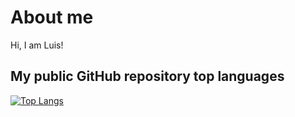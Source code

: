 # About me
Hi, I am Luis!
## My public GitHub repository top languages 
[![Top Langs](https://github-readme-stats.vercel.app/api/top-langs/?username=luiscloud3591&hide_progress=true)](https://github.com/luiscloud3591/github-readme-stats)
